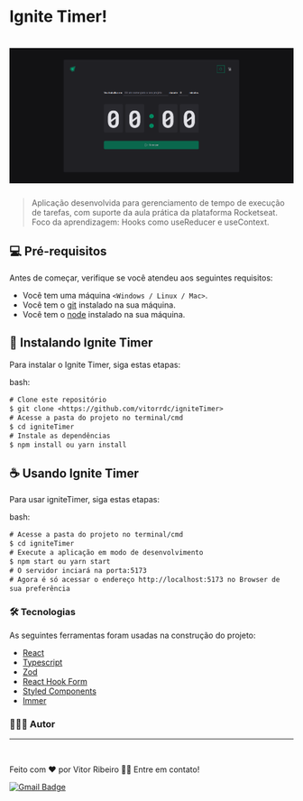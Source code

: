 # Ignite Timer!

<h1 align="center">
  <img alt="Ignite Timer Banner" title="Ignite Timer" src="./src/assets/bannerIgniteTimer.png" />
</h1>

> Aplicação desenvolvida para gerenciamento de tempo de execução de tarefas, com suporte da aula prática da plataforma Rocketseat. Foco da aprendizagem: Hooks como useReducer e useContext. 

## 💻 Pré-requisitos

Antes de começar, verifique se você atendeu aos seguintes requisitos:
* Você tem uma máquina `<Windows / Linux / Mac>`.
* Você tem o [git](https://git-scm.com) instalado na sua máquina.
* Você tem o [node](https://nodejs.org/en/) instalado na sua máquina.

## 🚀 Instalando Ignite Timer

Para instalar o Ignite Timer, siga estas etapas:

bash:
```
# Clone este repositório
$ git clone <https://github.com/vitorrdc/igniteTimer>
# Acesse a pasta do projeto no terminal/cmd
$ cd igniteTimer
# Instale as dependências
$ npm install ou yarn install
```

## ☕ Usando Ignite Timer

Para usar igniteTimer, siga estas etapas:

bash:
```
# Acesse a pasta do projeto no terminal/cmd
$ cd igniteTimer
# Execute a aplicação em modo de desenvolvimento
$ npm start ou yarn start
# O servidor inciará na porta:5173
# Agora é só acessar o endereço http://localhost:5173 no Browser de sua preferência
```

### 🛠 Tecnologias

As seguintes ferramentas foram usadas na construção do projeto:
- [React](https://reactjs.org/)
- [Typescript](https://www.typescriptlang.org/)
- [Zod](https://zod.dev/)
- [React Hook Form](https://react-hook-form.com/)
- [Styled Components](https://styled-components.com/)
- [Immer](https://github.com/immerjs/immer)

  
### 👨🏾‍💻 Autor
---

 <img style="border-radius: 50%;" src="https://github.com/vitorrdc.png" width="100px;" alt=""/>

Feito com ❤️ por Vitor Ribeiro 👋🏽 Entre em contato!


[![Gmail Badge](https://img.shields.io/badge/-vitor.camposrdc@gmail.com-c14438?style=flat-square&logo=Gmail&logoColor=white&link=mailto:vitor.camposrdc@gmail.com)](mailto:vitor.camposrdc@gmail.com)
